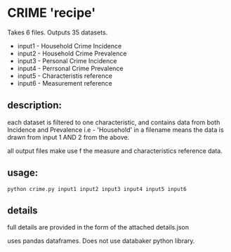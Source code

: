 # CRIME 'recipe'

Takes 6 files. Outputs 35 datasets.

* input1 - Household Crime Incidence
* input2 - Household Crime Prevalence 
* input3 - Personal Crime Incidence
* input4 - Perrsonal Crime Prevalence
* input5 - Characteristis reference
* input6 - Measurement reference

## description:
each dataset is filtered to one characteristic, and contains data from both Incidence and Prevalence
i.e - 'Household' in a filename means the data is drawn from input 1 AND 2 from the above.

all output files make use f the measure and characteristics reference data.

## usage: 
```python crime.py input1 input2 input3 input4 input5 input6```

## details
full details are provided in the form of the attached details.json

uses pandas dataframes. Does not use databaker python library.
